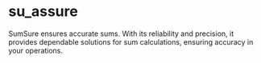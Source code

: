 # su_assure


SumSure ensures accurate sums. With its reliability and precision, it provides dependable solutions for sum calculations, ensuring accuracy in your operations.